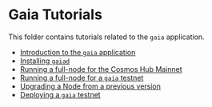 <!--
order: false
parent:
  order: 3
-->

# Gaia Tutorials

This folder contains tutorials related to the `gaia` application.

- [Introduction to the `gaia` application](../getting-started/what-is-gaia.md)
- [Installing `gaiad`](../getting-started/installation.md)
- [Running a full-node for the Cosmos Hub Mainnet](./join-mainnet.md)
- [Running a full-node for a `gaia` testnet](./join-testnet.md)
- [Upgrading a Node from a previous version](./upgrade-node.md)
- [Deploying a `gaia` testnet](./deploy-testnet.md)
